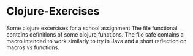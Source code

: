 # Clojure-Exercises
Some clojure excercises for a school assignment
The file functional contains definitions of some clojure functions.
The file safe contains a macro intended to work similarly to try in Java and a short reflection on macros vs functions.
